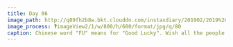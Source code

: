 ```yaml
---
title: Day 06
image_path: http://q89fh2b8w.bkt.clouddn.com/instaxdiary/201902/2019%202%2010.jpg
image_process: ?imageView2/1/w/800/h/600/format/jpg/q/80
caption: Chinese word "FU" means for "Good Lucky". Wish all the people that suffered #coronavirus  will healthy and safe.
---
```


